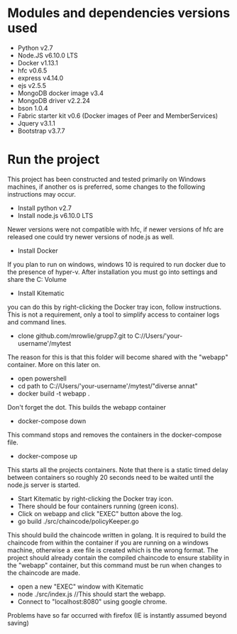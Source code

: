 # Modules and dependencies versions used
* Python v2.7
* Node.JS v6.10.0 LTS
* Docker v1.13.1
* hfc v0.6.5
* express v4.14.0
* ejs v2.5.5
* MongoDB docker image v3.4
* MongoDB driver v2.2.24
* bson 1.0.4
* Fabric starter kit v0.6 (Docker images of Peer and MemberServices)
* Jquery v3.1.1
* Bootstrap v3.7.7


# Run the project
This project has been constructed and tested primarily on Windows machines, if another os is preferred, some changes to the following instructions may occur.

 * Install python v2.7
 * Install node.js v6.10.0 LTS
 
 Newer versions were not compatible with hfc, if newer versions of hfc are released one could try newer versions of node.js as well.
 * Install Docker
 
 If you plan to run on windows, windows 10 is required to run docker due to the presence of hyper-v.
 After installation you must go into settings and share the C: Volume
 * Install Kitematic
 
 you can do this by right-clicking the Docker tray icon, follow instructions.
 This is not a requirement, only a tool to simplify access to container logs and command lines.
 * clone github.com/mrowlie/grupp7.git to C://Users/'your-username'/mytest
 
 The reason for this is that this folder will become shared with the "webapp" container. More on this later on.
 * open powershell
 * cd path to C://Users/'your-username'/mytest/"diverse annat"
 * docker build -t webapp .
 
 Don't forget the dot. This builds the webapp container
 * docker-compose down
 
 This command stops and removes the containers in the docker-compose file.
 * docker-compose up
 
 This starts all the projects containers. Note that there is a static timed delay between containers so roughly 20 seconds need to be waited until the node.js server is started.
 * Start Kitematic by right-clicking the Docker tray icon.
 * There should be four containers running (green icons).
 * Click on webapp and click "EXEC" button above the log.
 * go build ./src/chaincode/policyKeeper.go
 
 This should build the chaincode written in golang. It is required to build the chaincode from within the container if you are running on a windows machine, otherwise a .exe file is created which is the wrong format. The project should already contain the compiled chaincode to ensure stability in the "webapp" container, but this command must be run when changes to the chaincode are made.
 * open a new "EXEC" window with Kitematic
 * node ./src/index.js //This should start the webapp.
 * Connect to "localhost:8080" using google chrome.
 
 Problems have so far occurred with firefox (IE is instantly assumed beyond saving)

